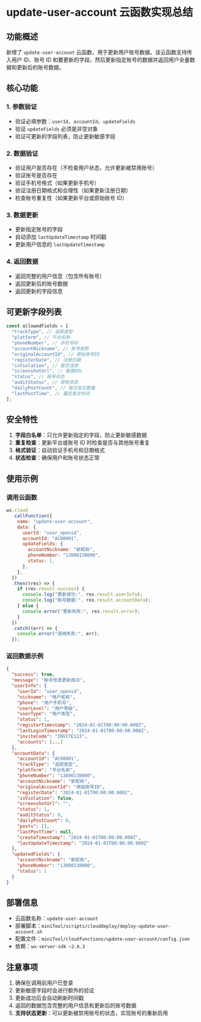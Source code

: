 # update-user-account 云函数实现总结

## 功能概述

新增了 `update-user-account` 云函数，用于更新用户账号数据。该云函数支持传入用户 ID、账号 ID 和要更新的字段，然后更新指定账号的数据并返回用户全量数据和更新后的账号数据。

## 核心功能

### 1. 参数验证

- 验证必填参数：`userId`、`accountId`、`updateFields`
- 验证 `updateFields` 必须是非空对象
- 验证可更新的字段列表，防止更新敏感字段

### 2. 数据验证

- 验证用户是否存在（不检查用户状态，允许更新被禁用账号）
- 验证账号是否存在
- 验证手机号格式（如果更新手机号）
- 验证注册日期格式和合理性（如果更新注册日期）
- 检查账号重复性（如果更新平台或原始账号 ID）

### 3. 数据更新

- 更新指定账号的字段
- 自动添加 `lastUpdateTimestamp` 时间戳
- 更新用户信息的 `lastUpdateTimestamp`

### 4. 返回数据

- 返回完整的用户信息（包含所有账号）
- 返回更新后的账号数据
- 返回更新的字段信息

## 可更新字段列表

```javascript
const allowedFields = [
  "trackType", // 追踪类型
  "platform", // 平台名称
  "phoneNumber", // 手机号码
  "accountNickname", // 账号昵称
  "originalAccountId", // 原始账号ID
  "registerDate", // 注册日期
  "isViolation", // 是否违规
  "screenshotUrl", // 截图URL
  "status", // 账号状态
  "auditStatus", // 审核状态
  "dailyPostCount", // 每日发文数量
  "lastPostTime", // 最后发文时间
];
```

## 安全特性

1. **字段白名单**：只允许更新指定的字段，防止更新敏感数据
2. **重复检查**：更新平台或账号 ID 时检查是否与其他账号重复
3. **格式验证**：自动验证手机号和日期格式
4. **状态检查**：确保用户和账号状态正常

## 使用示例

### 调用云函数

```javascript
wx.cloud
  .callFunction({
    name: "update-user-account",
    data: {
      userId: "user_openid",
      accountId: "AC00001",
      updateFields: {
        accountNickname: "新昵称",
        phoneNumber: "13800138000",
        status: 1,
      },
    },
  })
  .then((res) => {
    if (res.result.success) {
      console.log("更新成功:", res.result.userInfo);
      console.log("账号数据:", res.result.accountData);
    } else {
      console.error("更新失败:", res.result.error);
    }
  })
  .catch((err) => {
    console.error("调用失败:", err);
  });
```

### 返回数据示例

```json
{
  "success": true,
  "message": "账号信息更新成功",
  "userInfo": {
    "userId": "user_openid",
    "nickname": "用户昵称",
    "phone": "用户手机号",
    "userLevel": "用户等级",
    "userType": "用户类型",
    "status": 1,
    "registerTimestamp": "2024-01-01T00:00:00.000Z",
    "lastLoginTimestamp": "2024-01-01T00:00:00.000Z",
    "inviteCode": "INVITE123",
    "accounts": [...]
  },
  "accountData": {
    "accountId": "AC00001",
    "trackType": "追踪类型",
    "platform": "平台名称",
    "phoneNumber": "13800138000",
    "accountNickname": "新昵称",
    "originalAccountId": "原始账号ID",
    "registerDate": "2024-01-01T00:00:00.000Z",
    "isViolation": false,
    "screenshotUrl": "",
    "status": 1,
    "auditStatus": 0,
    "dailyPostCount": 0,
    "posts": [],
    "lastPostTime": null,
    "createTimestamp": "2024-01-01T00:00:00.000Z",
    "lastUpdateTimestamp": "2024-01-01T00:00:00.000Z"
  },
  "updatedFields": {
    "accountNickname": "新昵称",
    "phoneNumber": "13800138000",
    "status": 1
  }
}
```

## 部署信息

- 云函数名称：`update-user-account`
- 部署脚本：`miniTool/scripts/clouddeploy/deploy-update-user-account.sh`
- 配置文件：`miniTool/cloudfunctions/update-user-account/config.json`
- 依赖：`wx-server-sdk ~2.6.3`

## 注意事项

1. 确保在调用前用户已登录
2. 更新敏感字段时会进行额外的验证
3. 更新成功后会自动刷新时间戳
4. 返回的数据包含完整的用户信息和更新后的账号数据
5. **支持状态更新**：可以更新被禁用账号的状态，实现账号的重新启用
